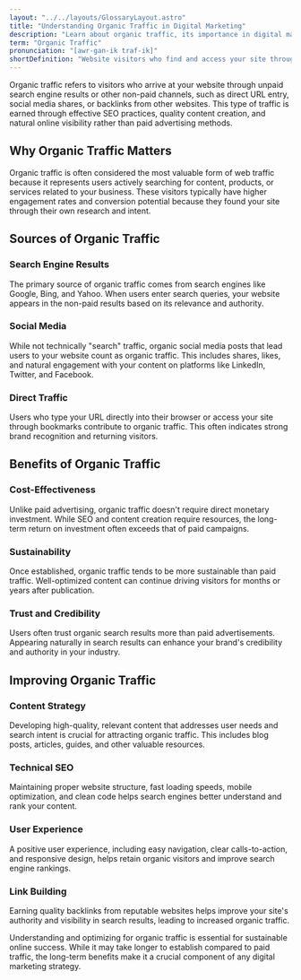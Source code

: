 ```yaml
---
layout: "../../layouts/GlossaryLayout.astro"
title: "Understanding Organic Traffic in Digital Marketing"
description: "Learn about organic traffic, its importance in digital marketing, and how it differs from paid traffic sources. Discover strategies to improve your website's organic visibility."
term: "Organic Traffic"
pronunciation: "[awr-gan-ik traf-ik]"
shortDefinition: "Website visitors who find and access your site through unpaid search engine results or natural, non-paid methods."
---
```


Organic traffic refers to visitors who arrive at your website through unpaid search engine results or other non-paid channels, such as direct URL entry, social media shares, or backlinks from other websites. This type of traffic is earned through effective SEO practices, quality content creation, and natural online visibility rather than paid advertising methods.

## Why Organic Traffic Matters

Organic traffic is often considered the most valuable form of web traffic because it represents users actively searching for content, products, or services related to your business. These visitors typically have higher engagement rates and conversion potential because they found your site through their own research and intent.

## Sources of Organic Traffic

### Search Engine Results
The primary source of organic traffic comes from search engines like Google, Bing, and Yahoo. When users enter search queries, your website appears in the non-paid results based on its relevance and authority.

### Social Media
While not technically "search" traffic, organic social media posts that lead users to your website count as organic traffic. This includes shares, likes, and natural engagement with your content on platforms like LinkedIn, Twitter, and Facebook.

### Direct Traffic
Users who type your URL directly into their browser or access your site through bookmarks contribute to organic traffic. This often indicates strong brand recognition and returning visitors.

## Benefits of Organic Traffic

### Cost-Effectiveness
Unlike paid advertising, organic traffic doesn't require direct monetary investment. While SEO and content creation require resources, the long-term return on investment often exceeds that of paid campaigns.

### Sustainability
Once established, organic traffic tends to be more sustainable than paid traffic. Well-optimized content can continue driving visitors for months or years after publication.

### Trust and Credibility
Users often trust organic search results more than paid advertisements. Appearing naturally in search results can enhance your brand's credibility and authority in your industry.

## Improving Organic Traffic

### Content Strategy
Developing high-quality, relevant content that addresses user needs and search intent is crucial for attracting organic traffic. This includes blog posts, articles, guides, and other valuable resources.

### Technical SEO
Maintaining proper website structure, fast loading speeds, mobile optimization, and clean code helps search engines better understand and rank your content.

### User Experience
A positive user experience, including easy navigation, clear calls-to-action, and responsive design, helps retain organic visitors and improve search engine rankings.

### Link Building
Earning quality backlinks from reputable websites helps improve your site's authority and visibility in search results, leading to increased organic traffic.

Understanding and optimizing for organic traffic is essential for sustainable online success. While it may take longer to establish compared to paid traffic, the long-term benefits make it a crucial component of any digital marketing strategy.